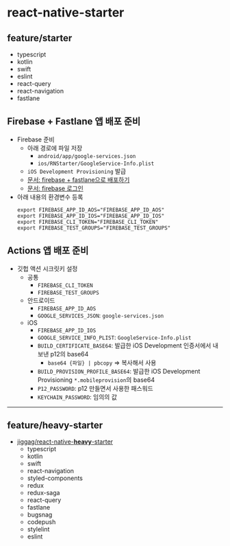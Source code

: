 # react-native-starter

## feature/starter
- typescript
- kotlin
- swift
- eslint
- react-query
- react-navigation
- fastlane

## Firebase + Fastlane 앱 배포 준비
- Firebase 준비
  - 아래 경로에 파일 저장
    - `android/app/google-services.json`
    - `ios/RNStarter/GoogleService-Info.plist`
  - `iOS Development Provisioning` 발급
  - [문서: firebase + fastlane으로 배포하기](https://firebase.google.com/docs/app-distribution/android/distribute-fastlane?authuser=0)
  - [문서: firebase 로그인](https://firebase.google.com/docs/app-distribution/android/distribute-fastlane?authuser=0#google-acc-fastlane)
- 아래 내용의 환경변수 등록
  ```shell
  export FIREBASE_APP_ID_AOS="FIREBASE_APP_ID_AOS"
  export FIREBASE_APP_ID_IOS="FIREBASE_APP_ID_IOS"
  export FIREBASE_CLI_TOKEN="FIREBASE_CLI_TOKEN"
  export FIREBASE_TEST_GROUPS="FIREBASE_TEST_GROUPS"
  ```

## Actions 앱 배포 준비
- 깃헙 액션 시크릿키 설정
  - 공통
    - `FIREBASE_CLI_TOKEN`
    - `FIREBASE_TEST_GROUPS`
  - 안드로이드
    - `FIREBASE_APP_ID_AOS`
    - `GOOGLE_SERVICES_JSON`: `google-services.json`
  - iOS
    - `FIREBASE_APP_ID_IOS`
    - `GOOGLE_SERVICE_INFO_PLIST`: `GoogleService-Info.plist`
    - `BUILD_CERTIFICATE_BASE64`: 발급한 iOS Development 인증서에서 내보낸 p12의 base64
      - `base64 {파일} | pbcopy` => 복사해서 사용
    - `BUILD_PROVISION_PROFILE_BASE64`: 발급한 iOS Development Provisioning `*.mobileprovision`의 base64
    - `P12_PASSWORD`: p12 만들면서 사용한 패스워드
    - `KEYCHAIN_PASSWORD`: 임의의 값
  

------
## feature/heavy-starter
- [jiggag/react-native-**heavy**-starter](https://github.com/jiggag/react-native-starter/tree/feature/heavy-starter)
  - typescript
  - kotlin
  - swift
  - react-navigation
  - styled-components
  - redux
  - redux-saga
  - react-query
  - fastlane
  - bugsnag
  - codepush 
  - stylelint 
  - eslint
